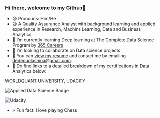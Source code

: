 ### Hi there, welcome to my Github👋
- 😄 Pronouns: Him/He
- 😃 A Quality Assurance Analyst with background learning and applied experience in Research, Machine Learning, Data and Business Analytics. 
- 🌱 I’m currently learning Deep learning at The Complete Data Science Program by [365 Careers](https://www.udemy.com/course/the-data-science-course-complete-data-science-bootcamp)
- 👯 I’m looking to collaborate on Data science projects
- 💼 You can [view my resume](https://docs.google.com/document/d/1fXC5LRuujr-k0rU0ogaAtNOXPqjqXUSs/edit) and contact me by emailing dedenuolashina@gmail.com.
- 🔗 Do find links to a detailed breakdown of my certifications in Data Analytics below:

[WORLDQUANT UNIVERSITY](https://www.credly.com/badges/c303c35d-a5a5-46e1-ad00-bcc0e322def0?source=linked_in_profile),
[UDACITY](https://graduation.udacity.com/confirm/CZAEKSZP)

![Applied Data Science Badge](https://images.credly.com/size/680x680/images/3a298084-44e8-4036-b82b-b92d0eca2491/WQU_Credly_DataScience1_WithHonors.png)


![Udacity](https://s3-us-west-2.amazonaws.com/udacity-printer/production/certificates/0b349f45-a9ee-4c1f-92da-7b4990aaf794.svg)

- ⚡ Fun fact: I love playing Chess
